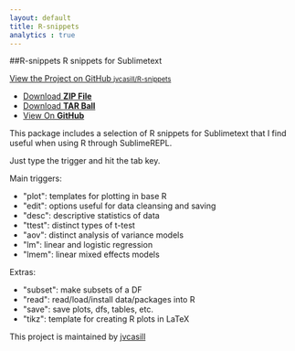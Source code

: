 ```yaml
---
layout: default
title: R-snippets
analytics : true
---
```



##R-snippets
R snippets for Sublimetext

<p class="view"><a href="https://github.com/jvcasill/R-snippets">View the Project on GitHub <small>jvcasill/R-snippets</small></a></p>


<ul>
	<li><a href="https://github.com/jvcasill/R-snippets/zipball/master">Download <strong>ZIP File</strong></a></li>
	<li><a href="https://github.com/jvcasill/R-snippets/tarball/master">Download <strong>TAR Ball</strong></a></li>
	<li><a href="https://github.com/jvcasill/R-snippets">View On <strong>GitHub</strong></a></li>
</ul>

This package includes a selection of R snippets for Sublimetext that I find useful when using R through SublimeREPL.

Just type the trigger and hit the tab key.  

Main triggers:  
- "plot": templates for plotting in base R
- "edit": options useful for data cleansing and saving
- "desc": descriptive statistics of data
- "ttest": distinct types of t-test
- "aov": distinct analysis of variance models
- "lm": linear and logistic regression
- "lmem": linear mixed effects models

Extras:  
- "subset": make subsets of a DF
- "read": read/load/install data/packages into R
- "save": save plots, dfs, tables, etc.
- "tikz": template for creating R plots in LaTeX


This project is maintained by <a href="https://github.com/jvcasill">jvcasill</a>
<script src="javascripts/scale.fix.js"></script>